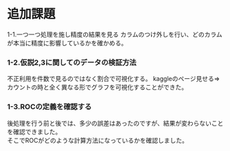 # 追加課題
1-1.一つ一つ処理を施し精度の結果を見る
 カラムのつけ外しを行い、どのカラムが本当に精度に影響しているかを確かめる。  
 
### 1-2.仮説2,3に関してのデータの検証方法
不正利用を件数で見るのではなく割合で可視化する。
kaggleのページ見せる⇒カウントの時と全く異なる形でグラフを可視化することができた。

### 1-3.ROCの定義を確認する
後処理を行う前と後では、多少の誤差はあったのですが、結果が変わらないことを確認できました。  
そこでROCがどのような計算方法になっているかを確認しました。
